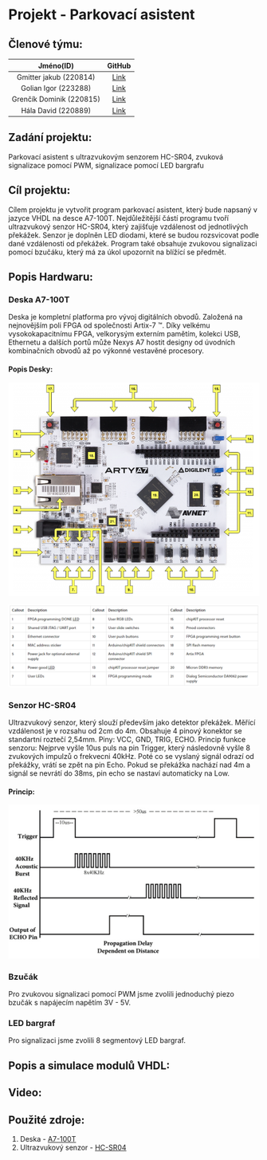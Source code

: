 # Projekt - Parkovací asistent

## Členové týmu:
| **Jméno(ID)** | **GitHub** |
| :-: | :-: |
| Gmitter jakub (220814)  | [Link](https://github.com/xgmitt00/Digital-electronics-1/tree/main/Labs) |
| Golian Igor (223288)    | [Link](https://github.com/golian-igor/Digital-electronics-1/tree/main/Labs/projekt) |
| Grenčík Dominik (220815)| [Link](https://github.com/DomikGrencik/Digital-electronics-1/tree/main/Labs) |
| Hála David (220889)     | [Link](https://github.com/DavidHala123/Digital-electronics-1/tree/main/Labs) |

## Zadání projektu:
Parkovací asistent s ultrazvukovým senzorem HC-SR04, zvuková signalizace pomocí PWM, signalizace pomocí LED bargrafu

## Cíl projektu:
Cílem projektu je vytvořit program  parkovací asistent, který bude napsaný v jazyce VHDL na desce A7-100T. Nejdůležitější částí programu tvoří ultrazvukový senzor HC-SR04, který zajišťuje vzdálenost od jednotlivých překážek. Senzor je doplněn LED diodami, které se budou rozsvicovat podle dané vzdálenosti od překážek. Program také obsahuje zvukovou signalizaci pomocí bzučáku, který má za úkol upozornit na blížící se předmět. 

## Popis Hardwaru:
### Deska A7-100T
Deska je kompletní platforma pro vývoj digitálních obvodů. Založená na nejnovějším poli FPGA od společnosti Artix-7 ™. Díky velkému vysokokapacitnímu FPGA, velkorysým externím pamětím, kolekci USB, Ethernetu a dalších portů může Nexys A7 hostit designy od úvodních kombinačních obvodů až po výkonné vestavěné procesory.

#### Popis Desky:
![Image](images/deska.png)

![Image](images/popis.png)
  
### Senzor HC-SR04
Ultrazvukový senzor, který slouží především jako detektor překážek. Měřící vzdálenost je v rozsahu od 2cm do 4m. Obsahuje 4 pinový konektor se standartní roztečí 2,54mm. Piny: VCC, GND, TRIG, ECHO. Princip funkce senzoru: Nejprve vyšle 10us puls na pin Trigger, který následovně vyšle 8 zvukových impulzů o frekvecni 40kHz. Poté co se vyslaný signál odrazí od překážky, vrátí se zpět na pin Echo. Pokud se překážka nachází nad 4m a signál se nevrátí do 38ms, pin echo se nastaví automaticky na Low.

#### Princip:
![Image](images/senzor.png)

### Bzučák
Pro zvukovou signalizaci pomocí PWM jsme zvolili jednoduchý piezo bzučák s napájecím napětím 3V - 5V.

### LED bargraf
Pro signalizaci jsme zvolili 8 segmentový LED bargraf. 

## Popis a simulace modulů VHDL:

## Video:

## Použité zdroje:
1) Deska - [A7-100T](https://reference.digilentinc.com/reference/programmable-logic/arty-a7/reference-manual)
2) Ultrazvukový senzor - [HC-SR04](https://cdn.sparkfun.com/datasheets/Sensors/Proximity/HCSR04.pdf)

